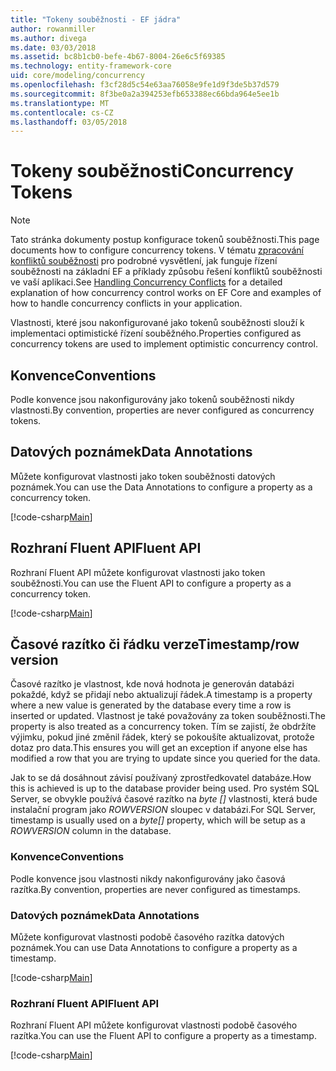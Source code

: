 ```yaml
---
title: "Tokeny souběžnosti - EF jádra"
author: rowanmiller
ms.author: divega
ms.date: 03/03/2018
ms.assetid: bc8b1cb0-befe-4b67-8004-26e6c5f69385
ms.technology: entity-framework-core
uid: core/modeling/concurrency
ms.openlocfilehash: f3cf28d5c54e63aa76058e9fe1d9f3de5b37d579
ms.sourcegitcommit: 8f3be0a2a394253efb653388ec66bda964e5ee1b
ms.translationtype: MT
ms.contentlocale: cs-CZ
ms.lasthandoff: 03/05/2018
---
```

# <a name="concurrency-tokens"></a><span data-ttu-id="43fd2-102">Tokeny souběžnosti</span><span class="sxs-lookup"><span data-stu-id="43fd2-102">Concurrency Tokens</span></span>

> [!NOTE]
> <span data-ttu-id="43fd2-103">Tato stránka dokumenty postup konfigurace tokenů souběžnosti.</span><span class="sxs-lookup"><span data-stu-id="43fd2-103">This page documents how to configure concurrency tokens.</span></span> <span data-ttu-id="43fd2-104">V tématu [zpracování konfliktů souběžnosti](../saving/concurrency.md) pro podrobné vysvětlení, jak funguje řízení souběžnosti na základní EF a příklady způsobu řešení konfliktů souběžnosti ve vaší aplikaci.</span><span class="sxs-lookup"><span data-stu-id="43fd2-104">See [Handling Concurrency Conflicts](../saving/concurrency.md) for a detailed explanation of how concurrency control works on EF Core and examples of how to handle concurrency conflicts in your application.</span></span>

<span data-ttu-id="43fd2-105">Vlastnosti, které jsou nakonfigurované jako tokenů souběžnosti slouží k implementaci optimistické řízení souběžného.</span><span class="sxs-lookup"><span data-stu-id="43fd2-105">Properties configured as concurrency tokens are used to implement optimistic concurrency control.</span></span>

## <a name="conventions"></a><span data-ttu-id="43fd2-106">Konvence</span><span class="sxs-lookup"><span data-stu-id="43fd2-106">Conventions</span></span>

<span data-ttu-id="43fd2-107">Podle konvence jsou nakonfigurovány jako tokenů souběžnosti nikdy vlastnosti.</span><span class="sxs-lookup"><span data-stu-id="43fd2-107">By convention, properties are never configured as concurrency tokens.</span></span>

## <a name="data-annotations"></a><span data-ttu-id="43fd2-108">Datových poznámek</span><span class="sxs-lookup"><span data-stu-id="43fd2-108">Data Annotations</span></span>

<span data-ttu-id="43fd2-109">Můžete konfigurovat vlastnosti jako token souběžnosti datových poznámek.</span><span class="sxs-lookup"><span data-stu-id="43fd2-109">You can use the Data Annotations to configure a property as a concurrency token.</span></span>

[!code-csharp[Main](../../../samples/core/Modeling/DataAnnotations/Samples/Concurrency.cs#ConfigureConcurrencyAnnotations)]

## <a name="fluent-api"></a><span data-ttu-id="43fd2-110">Rozhraní Fluent API</span><span class="sxs-lookup"><span data-stu-id="43fd2-110">Fluent API</span></span>

<span data-ttu-id="43fd2-111">Rozhraní Fluent API můžete konfigurovat vlastnosti jako token souběžnosti.</span><span class="sxs-lookup"><span data-stu-id="43fd2-111">You can use the Fluent API to configure a property as a concurrency token.</span></span>

[!code-csharp[Main](../../../samples/core/Modeling/FluentAPI/Samples/Concurrency.cs#ConfigureConcurrencyFluent)]

## <a name="timestamprow-version"></a><span data-ttu-id="43fd2-112">Časové razítko či řádku verze</span><span class="sxs-lookup"><span data-stu-id="43fd2-112">Timestamp/row version</span></span>

<span data-ttu-id="43fd2-113">Časové razítko je vlastnost, kde nová hodnota je generován databázi pokaždé, když se přidají nebo aktualizují řádek.</span><span class="sxs-lookup"><span data-stu-id="43fd2-113">A timestamp is a property where a new value is generated by the database every time a row is inserted or updated.</span></span> <span data-ttu-id="43fd2-114">Vlastnost je také považovány za token souběžnosti.</span><span class="sxs-lookup"><span data-stu-id="43fd2-114">The property is also treated as a concurrency token.</span></span> <span data-ttu-id="43fd2-115">Tím se zajistí, že obdržíte výjimku, pokud jiné změnil řádek, který se pokoušíte aktualizovat, protože dotaz pro data.</span><span class="sxs-lookup"><span data-stu-id="43fd2-115">This ensures you will get an exception if anyone else has modified a row that you are trying to update since you queried for the data.</span></span>

<span data-ttu-id="43fd2-116">Jak to se dá dosáhnout závisí používaný zprostředkovatel databáze.</span><span class="sxs-lookup"><span data-stu-id="43fd2-116">How this is achieved is up to the database provider being used.</span></span> <span data-ttu-id="43fd2-117">Pro systém SQL Server, se obvykle používá časové razítko na *byte []* vlastnosti, která bude instalační program jako *ROWVERSION* sloupec v databázi.</span><span class="sxs-lookup"><span data-stu-id="43fd2-117">For SQL Server, timestamp is usually used on a *byte[]* property, which will be setup as a *ROWVERSION* column in the database.</span></span>

### <a name="conventions"></a><span data-ttu-id="43fd2-118">Konvence</span><span class="sxs-lookup"><span data-stu-id="43fd2-118">Conventions</span></span>

<span data-ttu-id="43fd2-119">Podle konvence jsou vlastnosti nikdy nakonfigurovány jako časová razítka.</span><span class="sxs-lookup"><span data-stu-id="43fd2-119">By convention, properties are never configured as timestamps.</span></span>

### <a name="data-annotations"></a><span data-ttu-id="43fd2-120">Datových poznámek</span><span class="sxs-lookup"><span data-stu-id="43fd2-120">Data Annotations</span></span>

<span data-ttu-id="43fd2-121">Můžete konfigurovat vlastnosti podobě časového razítka datových poznámek.</span><span class="sxs-lookup"><span data-stu-id="43fd2-121">You can use Data Annotations to configure a property as a timestamp.</span></span>

[!code-csharp[Main](../../../samples/core/Modeling/DataAnnotations/Samples/Timestamp.cs#ConfigureTimestampAnnotations)]

### <a name="fluent-api"></a><span data-ttu-id="43fd2-122">Rozhraní Fluent API</span><span class="sxs-lookup"><span data-stu-id="43fd2-122">Fluent API</span></span>

<span data-ttu-id="43fd2-123">Rozhraní Fluent API můžete konfigurovat vlastnosti podobě časového razítka.</span><span class="sxs-lookup"><span data-stu-id="43fd2-123">You can use the Fluent API to configure a property as a timestamp.</span></span>

[!code-csharp[Main](../../../samples/core/Modeling/FluentAPI/Samples/Timestamp.cs#ConfigureTimestampFluent)]
